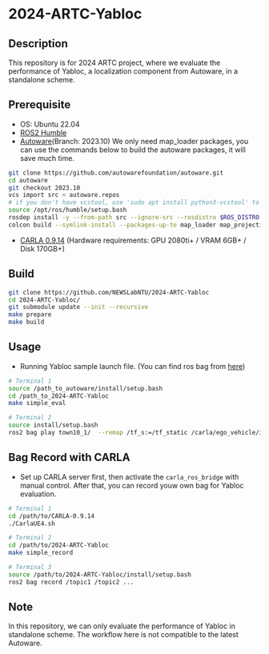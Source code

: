 # 2024-ARTC-Yabloc

## Description
This repository is for 2024 ARTC project, where we evaluate the performance of Yabloc, a localization component from Autoware, in a standalone scheme.

## Prerequisite
- OS: Ubuntu 22.04
- [ROS2 Humble](https://docs.ros.org/en/humble/Installation/Alternatives/Ubuntu-Development-Setup.html)
- [Autoware](https://autowarefoundation.github.io/autoware-documentation/main/installation/autoware/source-installation/)(Branch: 2023.10)
We only need map_loader packages, you can use the commands below to build the autoware packages, it will save much time.
```sh
git clone https://github.com/autowarefoundation/autoware.git
cd autoware
git checkout 2023.10
vcs import src < autoware.repos
# if you don't have vcstool, use 'sudo apt install python3-vcstool' to install it.
source /opt/ros/humble/setup.bash
rosdep install -y --from-path src --ignore-src --rosdistro $ROS_DISTRO
colcon build --symlink-install --packages-up-to map_loader map_projection_loader
```
- [CARLA 0.9.14](https://carla.readthedocs.io/en/0.9.14/start_quickstart/)
(Hardware requirements: GPU 2080ti+ / VRAM 6GB+ / Disk 170GB+)

## Build
```sh
git clone https://github.com/NEWSLabNTU/2024-ARTC-Yabloc
cd 2024-ARTC-Yabloc/
git submodule update --init --recursive
make prepare
make build
```

## Usage
- Running Yabloc sample launch file. (You can find ros bag from [here](https://drive.google.com/drive/folders/1ADNInLOsWBpyns6xQdVlkyr3R1q3POVQ)) 
```sh
# Terminal 1
source /path_to_autoware/install/setup.bash
cd /path_to_2024-ARTC-Yabloc
make simple_eval

# Terminal 2
source install/setup.bash
ros2 bag play town10_1/  --remap /tf_s:=/tf_static /carla/ego_vehicle/imu:=/sensing/imu/tamagawa/imu_raw /carla/ego_vehicle/rgb_front/camera_info:=/sensing/camera/traffic_light/camera_info /out/compressed:=/sensing/camera/traffic_light/image_raw/compressed /initialpose3:=initialpose
```
## Bag Record with CARLA
- Set up CARLA server first, then activate the `carla_ros_bridge` with manual control. After that, you can record youw own bag for Yabloc evaluation.
```sh
# Terminal 1
cd /path/to/CARLA-0.9.14
./CarlaUE4.sh

# Terminal 2
cd /path/to/2024-ARTC-Yabloc
make simple_record

# Terminal 3
source /path/to/2024-ARTC-Yabloc/install/setup.bash
ros2 bag record /topic1 /topic2 ...
```

## Note
In this repository, we can only evaluate the performance of Yabloc in standalone scheme. The workflow here is not compatible to the latest Autoware.
